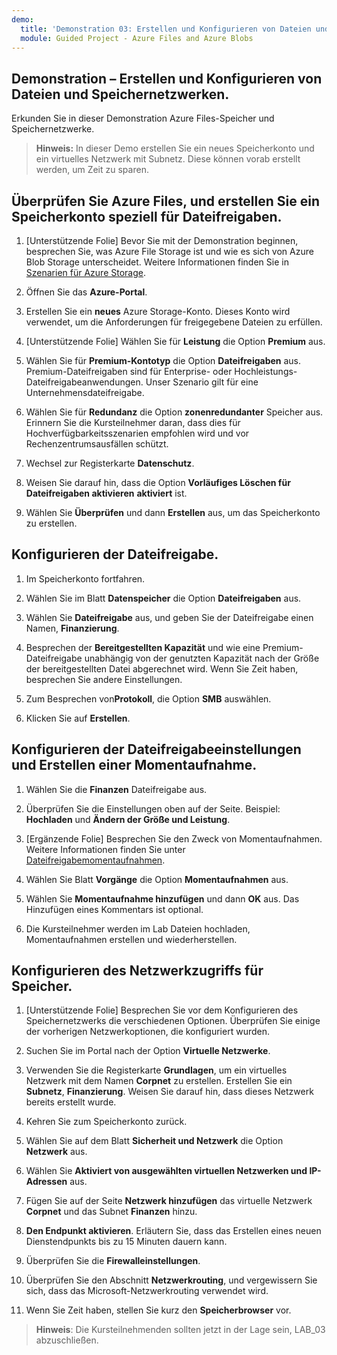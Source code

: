 ```yaml
---
demo:
  title: 'Demonstration 03: Erstellen und Konfigurieren von Dateien und Speichernetzwerken'
  module: Guided Project - Azure Files and Azure Blobs
--- 
```


## Demonstration – Erstellen und Konfigurieren von Dateien und Speichernetzwerken.

Erkunden Sie in dieser Demonstration Azure Files-Speicher und Speichernetzwerke.

> **Hinweis:** In dieser Demo erstellen Sie ein neues Speicherkonto und ein virtuelles Netzwerk mit Subnetz. Diese können vorab erstellt werden, um Zeit zu sparen. 

## Überprüfen Sie Azure Files, und erstellen Sie ein Speicherkonto speziell für Dateifreigaben.

1. [Unterstützende Folie] Bevor Sie mit der Demonstration beginnen, besprechen Sie, was Azure File Storage ist und wie es sich von Azure Blob Storage unterscheidet. Weitere Informationen finden Sie in [Szenarien für Azure Storage](https://learn.microsoft.com/azure/storage/common/storage-introduction).

1. Öffnen Sie das **Azure-Portal**.

1. Erstellen Sie ein **neues** Azure Storage-Konto. Dieses Konto wird verwendet, um die Anforderungen für freigegebene Dateien zu erfüllen.

1. [Unterstützende Folie] Wählen Sie für **Leistung** die Option **Premium** aus. 

1. Wählen Sie für **Premium-Kontotyp** die Option **Dateifreigaben** aus. Premium-Dateifreigaben sind für Enterprise- oder Hochleistungs-Dateifreigabeanwendungen. Unser Szenario gilt für eine Unternehmensdateifreigabe. 

1. Wählen Sie für **Redundanz** die Option **zonenredundanter** Speicher aus. Erinnern Sie die Kursteilnehmer daran, dass dies für Hochverfügbarkeitsszenarien empfohlen wird und vor Rechenzentrumsausfällen schützt.

1. Wechsel zur Registerkarte **Datenschutz**.

1. Weisen Sie darauf hin, dass die Option **Vorläufiges Löschen für Dateifreigaben aktivieren** **aktiviert** ist.

1. Wählen Sie **Überprüfen** und dann **Erstellen** aus, um das Speicherkonto zu erstellen.

## Konfigurieren der Dateifreigabe.

1. Im Speicherkonto fortfahren.

1. Wählen Sie im Blatt **Datenspeicher** die Option **Dateifreigaben** aus.

1. Wählen Sie **Dateifreigabe** aus, und geben Sie der Dateifreigabe einen Namen, **Finanzierung**.

1. Besprechen der **Bereitgestellten Kapazität** und wie eine Premium-Dateifreigabe unabhängig von der genutzten Kapazität nach der Größe der bereitgestellten Datei abgerechnet wird. Wenn Sie Zeit haben, besprechen Sie andere Einstellungen. 

1. Zum Besprechen von**Protokoll**, die Option **SMB** auswählen.

1. Klicken Sie auf **Erstellen**.

## Konfigurieren der Dateifreigabeeinstellungen und Erstellen einer Momentaufnahme.

1. Wählen Sie die **Finanzen** Dateifreigabe aus.

1. Überprüfen Sie die Einstellungen oben auf der Seite. Beispiel: **Hochladen** und **Ändern der Größe und Leistung**.

1. [Ergänzende Folie] Besprechen Sie den Zweck von Momentaufnahmen. Weitere Informationen finden Sie unter [Dateifreigabemomentaufnahmen](https://learn.microsoft.com/azure/storage/files/storage-snapshots-files).

1. Wählen Sie Blatt **Vorgänge** die Option **Momentaufnahmen** aus.

1. Wählen Sie **Momentaufnahme hinzufügen** und dann **OK** aus. Das Hinzufügen eines Kommentars ist optional.

1. Die Kursteilnehmer werden im Lab Dateien hochladen, Momentaufnahmen erstellen und wiederherstellen.

## Konfigurieren des Netzwerkzugriffs für Speicher.

1. [Unterstützende Folie] Besprechen Sie vor dem Konfigurieren des Speichernetzwerks die verschiedenen Optionen. Überprüfen Sie einige der vorherigen Netzwerkoptionen, die konfiguriert wurden. 

1. Suchen Sie im Portal nach der Option **Virtuelle Netzwerke**.

1. Verwenden Sie die Registerkarte **Grundlagen**, um ein virtuelles Netzwerk mit dem Namen **Corpnet** zu erstellen. Erstellen Sie ein **Subnetz**, **Finanzierung**. Weisen Sie darauf hin, dass dieses Netzwerk bereits erstellt wurde.

1. Kehren Sie zum Speicherkonto zurück.

1. Wählen Sie auf dem Blatt **Sicherheit und Netzwerk** die Option **Netzwerk** aus.

1. Wählen Sie **Aktiviert von ausgewählten virtuellen Netzwerken und IP-Adressen** aus.

1. Fügen Sie auf der Seite **Netzwerk hinzufügen** das virtuelle Netzwerk **Corpnet** und das Subnet **Finanzen** hinzu.

1. **Den Endpunkt aktivieren**. Erläutern Sie, dass das Erstellen eines neuen Dienstendpunkts bis zu 15 Minuten dauern kann.

1. Überprüfen Sie die **Firewalleinstellungen**.

1. Überprüfen Sie den Abschnitt **Netzwerkrouting**, und vergewissern Sie sich, dass das Microsoft-Netzwerkrouting verwendet wird.



1. Wenn Sie Zeit haben, stellen Sie kurz den **Speicherbrowser** vor. 

>**Hinweis**: Die Kursteilnehmenden sollten jetzt in der Lage sein, LAB_03 abzuschließen. 
